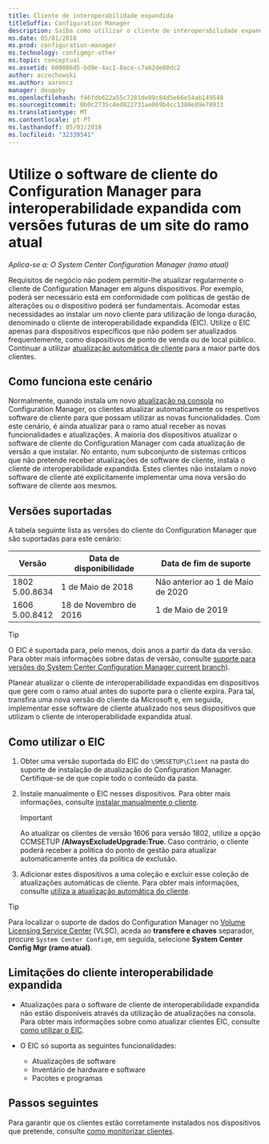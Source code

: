 ```yaml
---
title: Cliente de interoperabilidade expandida
titleSuffix: Configuration Manager
description: Saiba como utilizar o cliente de interoperabilidade expandido para o suporte de longa duração de um cliente do Configuration Manager estático com um site de sucursal atual.
ms.date: 05/01/2018
ms.prod: configuration-manager
ms.technology: configmgr-other
ms.topic: conceptual
ms.assetid: 600086d5-bd9e-4ac1-8ace-c7a62de80dc2
author: aczechowski
ms.author: aaroncz
manager: dougeby
ms.openlocfilehash: f46fdb622a55c7281de89c84d5e66e54ab149548
ms.sourcegitcommit: 0b0c2735c4ed822731ae069b4cc1380e89e78933
ms.translationtype: MT
ms.contentlocale: pt-PT
ms.lasthandoff: 05/03/2018
ms.locfileid: "32339541"
---
```

# <a name="use-the-configuration-manager-client-software-for-extended-interoperability-with-future-versions-of-a-current-branch-site"></a>Utilize o software de cliente do Configuration Manager para interoperabilidade expandida com versões futuras de um site do ramo atual

*Aplica-se a: O System Center Configuration Manager (ramo atual)*  

Requisitos de negócio não podem permitir-lhe atualizar regularmente o cliente de Configuration Manager em alguns dispositivos. Por exemplo, poderá ser necessário está em conformidade com políticas de gestão de alterações ou o dispositivo poderá ser fundamentais. Acomodar estas necessidades ao instalar um novo cliente para utilização de longa duração, denominado o cliente de interoperabilidade expandida (EIC). Utilize o EIC apenas para dispositivos específicos que não podem ser atualizados frequentemente, como dispositivos de ponto de venda ou de local público. Continuar a utilizar [atualização automática de cliente](/sccm/core/clients/manage/upgrade/upgrade-clients-for-windows-computers#use-automatic-client-upgrade) para a maior parte dos clientes. 

## <a name="how-this-scenario-works"></a>Como funciona este cenário

Normalmente, quando instala um novo [atualização na consola](/sccm/core/servers/manage/install-in-console-updates) no Configuration Manager, os clientes atualizar automaticamente os respetivos software de cliente para que possam utilizar as novas funcionalidades. Com este cenário, é ainda atualizar para o ramo atual receber as novas funcionalidades e atualizações. A maioria dos dispositivos atualizar o software de cliente do Configuration Manager com cada atualização de versão a que instalar. No entanto, num subconjunto de sistemas críticos que não pretende receber atualizações de software de cliente, instala o cliente de interoperabilidade expandida. Estes clientes não instalam o novo software de cliente até explicitamente implementar uma nova versão do software de cliente aos mesmos.



## <a name="supported-versions"></a>Versões suportadas
A tabela seguinte lista as versões do cliente do Configuration Manager que são suportadas para este cenário:

| Versão  | Data de disponibilidade  | Data de fim de suporte  |
|---------|---------|---------|
|1802<br/>5.00.8634     | 1 de Maio de 2018        | Não anterior ao 1 de Maio de 2020        |
|1606<br/>5.00.8412     | 18 de Novembro de 2016        | 1 de Maio de 2019        |

> [!TIP]  
> O EIC é suportada para, pelo menos, dois anos a partir da data da versão. Para obter mais informações sobre datas de versão, consulte [suporte para versões do System Center Configuration Manager current branch](/sccm/core/servers/manage/current-branch-versions-supported)).  

Planear atualizar o cliente de interoperabilidade expandidas em dispositivos que gere com o ramo atual antes do suporte para o cliente expira. Para tal, transfira uma nova versão do cliente da Microsoft e, em seguida, implementar esse software de cliente atualizado nos seus dispositivos que utilizam o cliente de interoperabilidade expandida atual.



## <a name="how-to-use-the-eic"></a>Como utilizar o EIC

1. Obter uma versão suportada do EIC do `\SMSSETUP\Client` na pasta do suporte de instalação de atualização do Configuration Manager. Certifique-se de que copie todo o conteúdo da pasta.  

2. Instale manualmente o EIC nesses dispositivos. Para obter mais informações, consulte [instalar manualmente o cliente](/sccm/core/clients/deploy/deploy-clients-to-windows-computers#BKMK_Manual).  

    > [!Important]  
    > Ao atualizar os clientes de versão 1606 para versão 1802, utilize a opção CCMSETUP **/AlwaysExcludeUpgrade:True**. Caso contrário, o cliente poderá receber a política do ponto de gestão para atualizar automaticamente antes da política de exclusão.

3. Adicionar estes dispositivos a uma coleção e excluir esse coleção de atualizações automáticas de cliente. Para obter mais informações, consulte [utiliza a atualização automática do cliente](/sccm/core/clients/manage/upgrade/upgrade-clients-for-windows-computers#use-automatic-client-upgrade).  

> [!TIP]  
> Para localizar o suporte de dados do Configuration Manager no [Volume Licensing Service Center](https://www.microsoft.com/Licensing/servicecenter/Downloads/DownloadsAndKeys.aspx) (VLSC), aceda ao **transfere e chaves** separador, procure `System Center Config`e, em seguida, selecione **System Center Config Mgr (ramo atual)**.



## <a name="limitations-of-the-extended-interoperability-client"></a>Limitações do cliente interoperabilidade expandida

- Atualizações para o software de cliente de interoperabilidade expandida não estão disponíveis através da utilização de atualizações na consola. Para obter mais informações sobre como atualizar clientes EIC, consulte [como utilizar o EIC](#how-to-use-the-eic).  

- O EIC só suporta as seguintes funcionalidades:  

   - Atualizações de software  
   - Inventário de hardware e software
   - Pacotes e programas



## <a name="next-steps"></a>Passos seguintes

Para garantir que os clientes estão corretamente instalados nos dispositivos que pretende, consulte [como monitorizar clientes](/sccm/core/clients/manage/monitor-clients).
